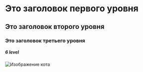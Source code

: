 # Это заголовок первого уровня
## Это заголовок второго уровня
### Это заголовок третьего уровня
##### 6 level
![Изображение кота](https://upload.wikimedia.org/wikipedia/commons/thumb/0/0e/Felis_silvestris_silvestris.jpg/550px-Felis_silvestris_silvestris.jpg)
